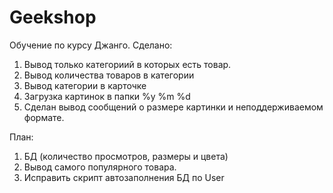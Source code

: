 # Geekshop
Обучение по курсу Джанго. 
Сделано:
1. Вывод только категориий в которых есть товар.
2. Вывод количества товаров в категории
3. Вывод категории в карточке
4. Загрузка картинок в папки %y %m %d
5. Сделан вывод сообщений о размере картинки и неподдерживаемом формате. 

План:
1. БД (количество просмотров, размеры и цвета)
2. Вывод самого популярного товара.
3. Исправить скрипт автозаполнения БД по User
